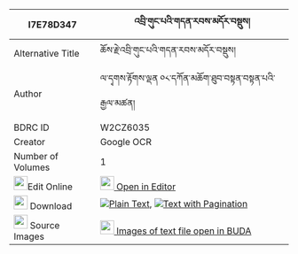 |I7E78D347|འབྲི་གུང་པའི་གདན་རབས་མདོར་བསྡུས། 
| --- | --- 
|Alternative Title |ཆོས་རྗེ་འབྲི་གུང་པའི་གདན་རབས་མདོར་བསྡུས།
|Author| ལ་དྭགས་རྟོགས་ལྡན ༠༨་དཀོན་མཆོག་ཐུབ་བསྟན་བསྟན་པའི་རྒྱལ་མཚན།
|BDRC ID | W2CZ6035
|Creator | Google OCR
|Number of Volumes| 1
|<img width="25" src="https://img.icons8.com/color/25/000000/edit-property.png">Edit Online| [<img width="25" src="https://avatars.githubusercontent.com/u/45091458?s=200&v=4"> Open in Editor](http://editor.openpecha.org/I7E78D347)
|<img width="25" src="https://img.icons8.com/fluent/48/000000/download-2.png"/>  Download | [![](https://img.icons8.com/color/20/000000/txt.png)Plain Text](https://github.com/Openpecha/I7E78D347/releases/download/v1/drigungpa_i_denrab_dordu_plain_I7E78D347.zip), [![](https://img.icons8.com/color/20/000000/txt.png)Text with Pagination](https://github.com/Openpecha/I7E78D347/releases/download/v1/drigungpa_i_denrab_dordu_pages_I7E78D347.zip)
|<img width="25" src="https://img.icons8.com/plasticine/100/000000/pictures-folder.png"/>  Source Images | [<img width="25" src="https://library.bdrc.io/icons/BUDA-small.svg"> Images of text file open in BUDA](https://library.bdrc.io/show/bdr:W2CZ6035)